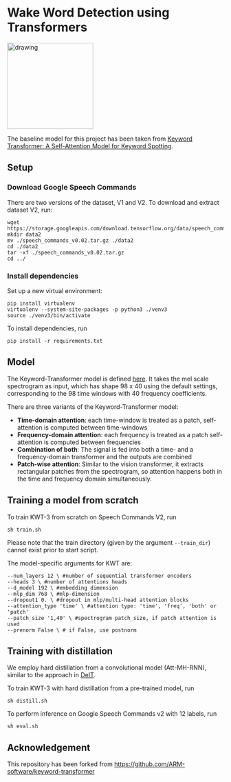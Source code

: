 # Wake Word Detection using Transformers

<img src="kwt.png" alt="drawing" width="200"/>

The baseline model for this project has been taken from [Keyword Transformer: A Self-Attention Model for Keyword Spotting](https://arxiv.org/abs/2104.00769).


## Setup

### Download Google Speech Commands

There are two versions of the dataset, V1 and V2. To download and extract dataset V2, run:

```shell
wget https://storage.googleapis.com/download.tensorflow.org/data/speech_commands_v0.02.tar.gz
mkdir data2
mv ./speech_commands_v0.02.tar.gz ./data2
cd ./data2
tar -xf ./speech_commands_v0.02.tar.gz
cd ../
```

### Install dependencies

Set up a new virtual environment:

```shell
pip install virtualenv
virtualenv --system-site-packages -p python3 ./venv3
source ./venv3/bin/activate
```

To install dependencies, run

```shell
pip install -r requirements.txt
```

## Model
The Keyword-Transformer model is defined [here](kws_streaming/models/kws_transformer.py). It takes the mel scale spectrogram as input, which has shape 98 x 40 using the default settings, corresponding to the 98 time windows with 40 frequency coefficients.

There are three variants of the Keyword-Transformer model:

* **Time-domain attention**: each time-window is treated as a patch, self-attention is computed between time-windows
* **Frequency-domain attention**: each frequency is treated as a patch self-attention is computed between frequencies
* **Combination of both**: The signal is fed into both a time- and a frequency-domain transformer and the outputs are combined
* **Patch-wise attention**: Similar to the vision transformer, it extracts rectangular patches from the spectrogram, so attention happens both in the time and frequency domain simultaneously.

## Training a model from scratch
To train KWT-3 from scratch on Speech Commands V2, run  

```shell
sh train.sh
```

Please note that the train directory (given by the argument  `--train_dir`) cannot exist prior to start script.

The model-specific arguments for KWT are:

```shell
--num_layers 12 \ #number of sequential transformer encoders
--heads 3 \ #number of attentions heads
--d_model 192 \ #embedding dimension
--mlp_dim 768 \ #mlp-dimension
--dropout1 0. \ #dropout in mlp/multi-head attention blocks
--attention_type 'time' \ #attention type: 'time', 'freq', 'both' or 'patch'
--patch_size '1,40' \ #spectrogram patch_size, if patch attention is used
--prenorm False \ # if False, use postnorm
```

## Training with distillation

We employ hard distillation from a convolutional model (Att-MH-RNN), similar to the approach in [DeIT](https://github.com/facebookresearch/deit).

To train KWT-3 with hard distillation from a pre-trained model, run

```shell
sh distill.sh
```

To perform inference on Google Speech Commands v2 with 12 labels, run

```shell
sh eval.sh
```

## Acknowledgement

This repository has been forked from https://github.com/ARM-software/keyword-transformer
